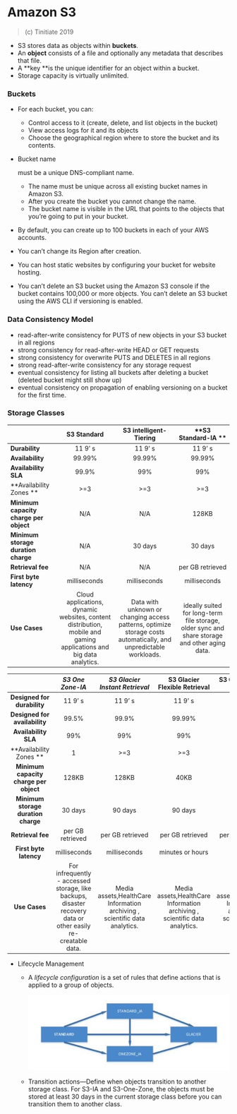 # Amazon S3

> (c) Tinitiate 2019

- S3 stores data as objects within **buckets**.
- An **object** consists of a file and optionally any metadata that describes that file.
- A **key **is the unique identifier for an object within a bucket.
- Storage capacity is virtually unlimited.

### **Buckets**

- For each bucket, you can:
  
  - Control access to it (create, delete, and list objects in the bucket)
  - View access logs for it and its objects
  - Choose the geographical region where to store the bucket and its contents.

- Bucket name 
  
  must be a unique DNS-compliant name.
  
  - The name must be unique across all existing bucket names in Amazon S3.
  - After you create the bucket you cannot change the name.
  - The bucket name is visible in the URL that points to the objects that you’re going to put in your bucket.

- By default, you can create up to 100 buckets in each of your AWS accounts.

- You can’t change its Region after creation.

- You can host static websites by configuring your bucket for website hosting.

- You can’t delete an S3 bucket using the Amazon S3 console if the bucket contains 100,000 or more objects. You can’t delete an S3 bucket using the AWS CLI if versioning is enabled.

### **Data Consistency Model**

- read-after-write consistency for PUTS of new objects in your S3 bucket in all regions
- strong consistency for read-after-write HEAD or GET requests
- strong consistency for overwrite PUTS and DELETES in all regions
- strong read-after-write consistency for any storage request
- eventual consistency for listing all buckets after deleting a bucket (deleted bucket might still show up)
- eventual consistency on propagation of enabling versioning on a bucket for the first time.

### **Storage Classes**

|                                        | **S3 Standard**                                                                                                    | **S3 intelligent-Tiering**                                                                                         | **S3 Standard-IA **                                                                           |
| -------------------------------------- |:------------------------------------------------------------------------------------------------------------------:|:------------------------------------------------------------------------------------------------------------------:|:---------------------------------------------------------------------------------------------:|
| **Durability**                         | 11 9’ s                                                                                                            | 11 9’ s                                                                                                            | 11 9’ s                                                                                       |
| **Availability**                       | 99.99%                                                                                                             | 99.99%                                                                                                             | 99.99%                                                                                        |
| **Availability SLA**                   | 99.9%                                                                                                              | 99%                                                                                                                | 99%                                                                                           |
| **Availability Zones **                | >=3                                                                                                                | >=3                                                                                                                | >=3                                                                                           |
| **Minimum capacity charge per object** | N/A                                                                                                                | N/A                                                                                                                | 128KB                                                                                         |
| **Minimum storage duration charge**    | N/A                                                                                                                | 30 days                                                                                                            | 30 days                                                                                       |
| **Retrieval fee**                      | N/A                                                                                                                | N/A                                                                                                                | per GB retrieved                                                                              |
| **First byte latency**                 | milliseconds                                                                                                       | milliseconds                                                                                                       | milliseconds                                                                                  |
| **Use Cases**                          | Cloud applications, dynamic websites, content distribution, mobile and gaming applications and big data analytics. | Data with unknown or changing access  patterns, optimize storage costs automatically, and unpredictable workloads. | ideally suited for long-term file storage, older sync and share storage and other aging data. |

|                                        | *S3 One Zone-IA*                                                                                             | *S3 Glacier Instant Retrieval*                                             | **S3 Glacier Flexible Retrieval**                                          | **S3 Glacier Deep Archive**                                                |
|:--------------------------------------:|:------------------------------------------------------------------------------------------------------------:|:--------------------------------------------------------------------------:|:--------------------------------------------------------------------------:|:--------------------------------------------------------------------------:|
| **Designed for durability**            | 11 9’ s                                                                                                      | 11 9’ s                                                                    | 11 9’ s                                                                    | 11 9’ s                                                                    |
| **Designed for availability**          | 99.5%                                                                                                        | 99.9%                                                                      | 99.99%                                                                     | 99.99%                                                                     |
| **Availability SLA**                   | 99%                                                                                                          | 99%                                                                        | 99%                                                                        | 99.9%                                                                      |
| **Availability Zones **                | 1                                                                                                            | >=3                                                                        | >=3                                                                        | >=3                                                                        |
| **Minimum capacity charge per object** | 128KB                                                                                                        | 128KB                                                                      | 40KB                                                                       | 40 KB                                                                      |
| **Minimum storage duration charge**    | 30 days                                                                                                      | 90 days                                                                    | 90 days                                                                    | 180 days                                                                   |
| **Retrieval fee**                      | per GB retrieved                                                                                             | per GB retrieved                                                           | per GB retrieved                                                           | per GB retrieved                                                           |
| **First byte latency**                 | milliseconds                                                                                                 | milliseconds                                                               | minutes or hours                                                           | hours                                                                      |
| **Use Cases**                          | For infrequently - accessed storage, like backups, disaster recovery data or other easily re-creatable data. | Media assets,HealthCare Information archiving , scientific data analytics. | Media assets,HealthCare Information archiving , scientific data analytics. | Media assets,HealthCare Information archiving , scientific data analytics. |

- Lifecycle Management
  
  - A *lifecycle configuration* is a set of rules that define actions that is applied to a group of objects.
    
    ![lifecycle](/storage/images/lifecycle-management.jpg)
  
  - Transition actions—Define when objects transition to another storage class. For S3-IA and S3-One-Zone, the objects must be stored at least 30 days in the current storage class before you can transition them to another class.
